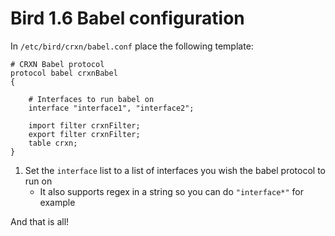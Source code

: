 Bird 1.6 Babel configuration
============================

In `/etc/bird/crxn/babel.conf` place the following template:

```
# CRXN Babel protocol
protocol babel crxnBabel
{

    # Interfaces to run babel on
    interface "interface1", "interface2";

    import filter crxnFilter;
    export filter crxnFilter;
    table crxn;
}
```

1. Set the `interface` list to a list of interfaces you wish the babel
protocol to run on
    * It also supports regex in a string so you can do `"interface*"` for example

And that is all!